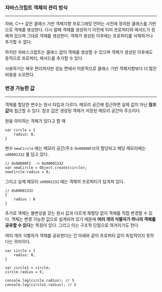 
### 자바스크립트 객체의 관리 방식
---
자바, C++ 같은 클래스 기반 객체지향 프로그래밍 언어는 사전에 정의된 클래스를 기반으로 객체를 생성한다. 다시 말해 객체를 생성하기 이전에 이미 프로퍼티와 메서드가 정해져 있으며 그대로 객체를 생성한다. 객체가 생성된 이후에는 프로퍼티를 삭제하거나 추가할 수 없다.

하지만 자바스크립트는 클래스 없이 객체를 생성할 수 있으며 객체가 생성된 이후에도 동적으로 프로퍼티, 메서드를 추가할 수 있다. 

사용하기는 매우 편리하지만 성능 면에서 이론적으로 클래스 기반 객체지향보다 더 많은 비용을 소모한다.


### 변경 가능한 값
---
객체를 할당한 변수는 원시 타입과 다르다. 메모리 공간에 접근하면 실제 값이 아닌 **참조 값**에 접근할 수 있다. 참조 값은 생성된 객체가 저장된 메모리 공간의 주소이다.

원을 의미하는 객체가 있다고 할 때

```
var circle = {
    radius: 0,
}
```


변수 `newCircle` 에는 메모리 공간(주소 `0x00000F2`)이 할당되고 해당 메모리에는 `x00001332` 를 담고 있다.

```
// 0x00000F2  -> 0x00001332
var newCircle = Object.create(circle); 
newCircle.radius = 8;
```


그리고 실제 메모리 `x00001332` 에는 객체의 프로퍼티가 담겨져 있다.

```
// 0x00001332
{
	radius : 8
}
```

추가로 객체는 불변성을 갖는 원시 값과 다르게 재할당 없이 객체를 직접 변경할 수 있다. 객체는 변경 가능한 값으로 설계되어 있기 때문에 **여러 개의 식별자가 하나의 객체를 공유할 수 있다**는 특징이 있다. 그리고 이는 구조적 단점으로 여겨지기도 한다.

여러 개의 식별자가 객체를 공유한다는 건 아래와 같이 프로퍼티 값이 독립적이지 못하다는 의미이다.

```
var circle = {
    radius: 0,
}

var circle1 = circle;
circle.radius = 5;

console.log(circle.radius); // 5
console.log(circle1.radius); // 5
```


